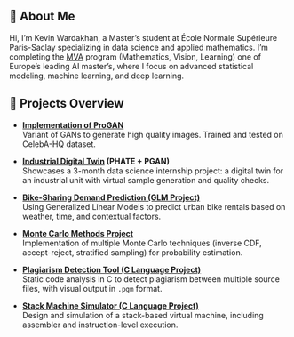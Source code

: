 ## 👋 About Me

Hi, I’m Kevin Wardakhan, a Master’s student at École Normale Supérieure Paris-Saclay specializing in data science and applied mathematics. I’m completing the [MVA](https://www.master-mva.com/) program (Mathematics, Vision, Learning) one of Europe’s leading AI master’s, where I focus on advanced statistical modeling, machine learning, and deep learning.

## 🚀 Projects Overview
- **[Implementation of ProGAN](https://github.com/KevinWardakhan/ProGAN)**<br>
  Variant of GANs to generate high quality images. Trained and tested on CelebA-HQ dataset.

- **[Industrial Digital Twin](https://github.com/KevinWardakhan/Industrial-Digital-Twin) (PHATE + PGAN)**<br>
  Showcases a 3-month data science internship project: a digital twin for an industrial unit with virtual sample generation and quality checks.

- **[Bike-Sharing Demand Prediction (GLM Project)](https://github.com/KevinWardakhan/GLM_project)**  
  Using Generalized Linear Models to predict urban bike rentals based on weather, time, and contextual factors.

- **[Monte Carlo Methods Project](https://github.com/KevinWardakhan/monte-carlo-project)**  
  Implementation of multiple Monte Carlo techniques (inverse CDF, accept-reject, stratified sampling) for probability estimation.

- **[Plagiarism Detection Tool (C Language Project)](https://github.com/KevinWardakhan/plagiat_detector)**  
  Static code analysis in C to detect plagiarism between multiple source files, with visual output in `.pgm` format.

- **[Stack Machine Simulator (C Language Project)](https://github.com/KevinWardakhan/pile_project)**  
  Design and simulation of a stack-based virtual machine, including assembler and instruction-level execution.

